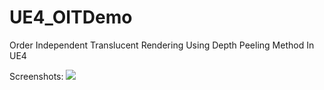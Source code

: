 # UE4_OITDemo
Order Independent Translucent Rendering Using Depth Peeling Method In UE4

Screenshots:
![](https://raw.githubusercontent.com/chenyong2github/UE4_OITDemo/master/Screenshots/s2.jpg)
